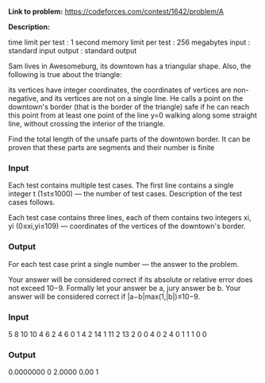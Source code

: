 **Link to problem:** https://codeforces.com/contest/1642/problem/A

**Description:**

time limit per test : 1 second
memory limit per test : 256 megabytes
input : standard input
output : standard output


Sam lives in Awesomeburg, its downtown has a triangular shape. Also, the following is true about the triangle:

its vertices have integer coordinates,
the coordinates of vertices are non-negative, and
its vertices are not on a single line.
He calls a point on the downtown's border (that is the border of the triangle) safe if he can reach this point from at least one point of the line y=0 walking along some straight line, without crossing the interior of the triangle.

Find the total length of the unsafe parts of the downtown border. It can be proven that these parts are segments and their number is finite

### Input

Each test contains multiple test cases. The first line contains a single integer t (1≤t≤1000) — the number of test cases. Description of the test cases follows.

Each test case contains three lines, each of them contains two integers xi, yi (0≤xi,yi≤109) — coordinates of the vertices of the downtown's border.

### Output

For each test case print a single number — the answer to the problem.

Your answer will be considered correct if its absolute or relative error does not exceed 10−9. Formally let your answer be a, jury answer be b. Your answer will be considered correct if |a−b|max(1,|b|)≤10<pow>−9</pow>.

### Input

5
8 10
10 4
6 2
4 6
0 1
4 2
14 1
11 2
13 2
0 0
4 0
2 4
0 1
1 1
0 0

### Output

0.0000000
0
2.0000
0.00
1

